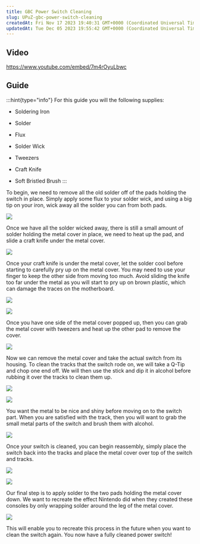 ```yaml
---
title: GBC Power Switch Cleaning
slug: UPuZ-gbc-power-switch-cleaning
createdAt: Fri Nov 17 2023 19:40:31 GMT+0000 (Coordinated Universal Time)
updatedAt: Tue Dec 05 2023 19:55:42 GMT+0000 (Coordinated Universal Time)
---
```


## Video

<https://www.youtube.com/embed/7m4rOyuLbwc>

## Guide

:::hint{type="info"}
For this guide you will the following supplies:

*   Soldering Iron

*   Solder

*   Flux

*   Solder Wick

*   Tweezers

*   Craft Knife

*   Soft Bristled Brush
:::

To begin, we need to remove all the old solder off of the pads holding the switch in place. Simply apply some flux to your solder wick, and using a big tip on your iron, wick away all the solder you can from both pads.&#x20;

![](../../assets/sgTr8CEi3tFknh83wCU0Y_adobepremierepro8ry2b4sjlx.jpg)

Once we have all the solder wicked away, there is still a small amount of solder holding the metal cover in place, we need to heat up the pad, and slide a craft knife under the metal cover.&#x20;

![](../../assets/T6v427gkQlvpoujqVlj3b_adobepremierepro93r7uhflgz.jpg)

Once your craft knife is under the metal cover, let the solder cool before starting to carefully pry up on the metal cover. You may need to use your finger to keep the other side from moving too much. Avoid sliding the knife too far under the metal as you will start to pry up on brown plastic, which can damage the traces on the motherboard.&#x20;

![](../../assets/U-3FNQQ_akq_oi7ie9iDY_adobepremiereproetboi1soue.jpg)

![](../../assets/q-m8wSVJnKSR7-s3vlLH6_adobepremiereproxti9wf8dqc.png)

Once you have one side of the metal cover popped up, then you can grab the metal cover with tweezers and heat up the other pad to remove the cover.&#x20;

![](../../assets/SbmheoFMSBMacpEeQ5KZC_adobepremierepromp08cx4dys.jpg)

Now we can remove the metal cover and take the actual switch from its housing. To clean the tracks that the switch rode on, we will take a Q-Tip and chop one end off. We will then use the stick and dip it in alcohol before rubbing it over the tracks to clean them up.&#x20;

![](../../assets/U0fPgxZUzoIT42yGqE5Tf_adobepremiereprosd5vdxhufp.jpg)

![](../../assets/4gWggDoUyOBRcOXvriyMM_adobepremierepro5ij376t06h.jpg)

You want the metal to be nice and shiny before moving on to the switch part. When you are satisfied with the track, then you will want to grab the small metal parts of the switch and brush them with alcohol.&#x20;

![](../../assets/PBn88sWN7VqJn0E1uwmdK_adobepremiereproe83frfgtk2.jpg)

Once your switch is cleaned, you can begin reassembly, simply place the switch back into the tracks and place the metal cover over top of the switch and tracks.&#x20;

![](../../assets/ZkxfgS4kOpWZKIS8n2quf_adobepremiereprofp9jjqtita.jpg)

![](../../assets/FdepE-wWfmTX1o11U9WsH_adobepremiereprouykemfjnu8.jpg)

Our final step is to apply solder to the two pads holding the metal cover down. We want to recreate the effect Nintendo did when they created these consoles by only wrapping solder around the leg of the metal cover.&#x20;

![](../../assets/7Uwkb4ybiD4m3esnnq7hc_adobepremierepro3ovpjfdreq.jpg)

This will enable you to recreate this process in the future when you want to clean the switch again. You now have a fully cleaned power switch!&#x20;

